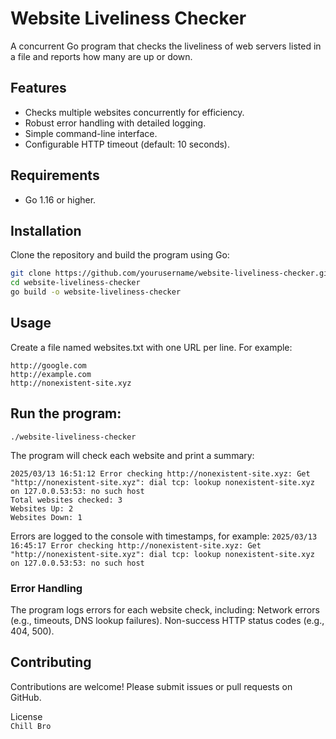 # Website Liveliness Checker

A concurrent Go program that checks the liveliness of web servers listed in a file and reports how many are up or down.

## Features

- Checks multiple websites concurrently for efficiency.
- Robust error handling with detailed logging.
- Simple command-line interface.
- Configurable HTTP timeout (default: 10 seconds).

## Requirements

- Go 1.16 or higher.

## Installation

Clone the repository and build the program using Go:

```bash
git clone https://github.com/yourusername/website-liveliness-checker.git
cd website-liveliness-checker
go build -o website-liveliness-checker
```

## Usage
Create a file named websites.txt with one URL per line. For example:
```
http://google.com
http://example.com
http://nonexistent-site.xyz
```
## Run the program:
`./website-liveliness-checker`

The program will check each website and print a summary:
```
2025/03/13 16:51:12 Error checking http://nonexistent-site.xyz: Get "http://nonexistent-site.xyz": dial tcp: lookup nonexistent-site.xyz on 127.0.0.53:53: no such host
Total websites checked: 3
Websites Up: 2
Websites Down: 1

```

Errors are logged to the console with timestamps, for example:
`2025/03/13 16:45:17 Error checking http://nonexistent-site.xyz: Get "http://nonexistent-site.xyz": dial tcp: lookup nonexistent-site.xyz on 127.0.0.53:53: no such host`


### Error Handling
The program logs errors for each website check, including:
Network errors (e.g., timeouts, DNS lookup failures).
Non-success HTTP status codes (e.g., 404, 500).


## Contributing
Contributions are welcome! Please submit issues or pull requests on GitHub.

License   
`Chill Bro`